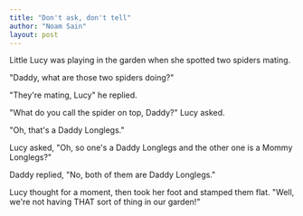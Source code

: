 ```yaml
---
title: "Don't ask, don't tell"
author: "Noam Sain"
layout: post
---
```


Little Lucy was playing in the garden when she spotted two spiders mating.

"Daddy, what are those two spiders doing?"

"They're mating, Lucy" he replied.

"What do you call the spider on top, Daddy?" Lucy asked.

"Oh, that's a Daddy Longlegs."

Lucy asked, "Oh, so one's a Daddy Longlegs and the other one is a Mommy Longlegs?"

Daddy replied, "No, both of them are Daddy Longlegs."

Lucy thought for a moment, then took her foot and stamped them flat. "Well, we're not having THAT sort of thing in our garden!"
